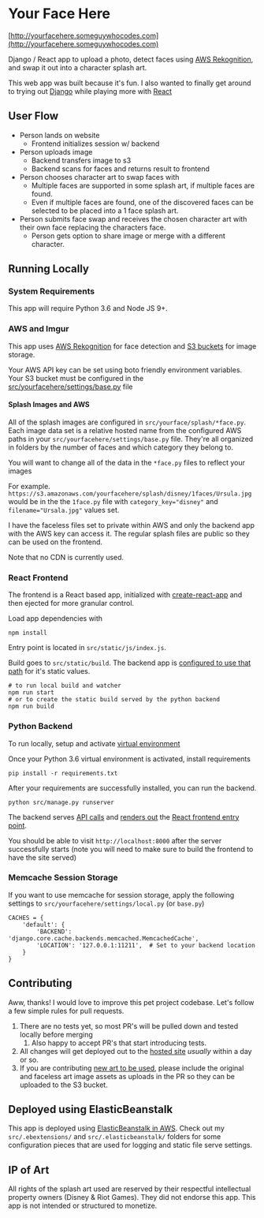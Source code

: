 # Your Face Here 

[http://yourfacehere.someguywhocodes.com](http://yourfacehere.someguywhocodes.com)

Django / React app to upload a photo, detect faces using [AWS Rekognition](https://aws.amazon.com/rekognition/), and swap it out into a character splash art. 

This web app was built because it's fun. I also wanted to finally get around to trying out [Django](https://www.djangoproject.com/) while playing more with [React](https://reactjs.org/)


## User Flow

- Person lands on website
	- Frontend initializes session w/ backend
- Person uploads image
	- Backend transfers image to s3
	- Backend scans for faces and returns result to frontend
- Person chooses character art to swap faces with 
	- Multiple faces are supported in some splash art, if multiple faces are found.
	- Even if multiple faces are found, one of the discovered faces can be selected to be placed into a 1 face splash art. 
- Person submits face swap and receives the chosen character art with their own face replacing the characters face. 
	- Person gets option to share image or merge with a different character.


## Running Locally

### System Requirements

This app will require Python 3.6 and Node JS 9+.


### AWS and Imgur


This app uses [AWS Rekognition](https://aws.amazon.com/rekognition/) for face detection and [S3 buckets](https://aws.amazon.com/s3/) for image storage.

Your AWS API key can be set using boto friendly environment variables. 
Your S3 bucket must be configured in the [src/yourfacehere/settings/base.py](src/yourfacehere/settings/base.py) file 

#### Splash Images and AWS 
All of the splash images are configured in `src/yourface/splash/*face.py`. Each image data set is a relative hosted name from the configured AWS paths in your `src/yourfacehere/settings/base.py` file. They're all organized in folders by the number of faces and which category they belong to.  

You will want to change all of the data in the `*face.py` files to reflect your images

For example.  `https://s3.amazonaws.com/yourfacehere/splash/disney/1faces/Ursula.jpg` would be in the the `1face.py` file with `category_key="disney"` and `filename="Ursala.jpg"` values set. 

I have the faceless files set to private within AWS and only the backend app with the AWS key can access it. The regular splash files are public so they can be used on the frontend. 

Note that no CDN is currently used. 


### React Frontend

The frontend is a React based app, initialized with [create-react-app](https://www.github.com/facebook/create-react-app) and then ejected for more granular control. 

Load app dependencies with 
```
npm install
```

Entry point is located in `src/static/js/index.js`. 

Build goes to `src/static/build`. The backend app is [configured to use that path](src/yourfacehere/settings/base.py#L129) for it's static values.

```
# to run local build and watcher
npm run start
# or to create the static build served by the python backend
npm run build
``` 


### Python Backend


To run locally, setup and activate [virtual environment](https://docs.python.org/3/tutorial/venv.html)

Once your Python 3.6 virtual environment is activated, install requirements
```
pip install -r requirements.txt
```


After your requirements are successfully installed, you can run the backend. 
```
python src/manage.py runserver
```

The backend serves [API calls](src/api/views.py) and [renders out](src/yourfacehere/views.py) the [React frontend entry point](src/static/js/index.js).

You should be able to visit `http://localhost:8000` after the server successfully starts (note you will need to make sure to build the frontend to have the site served)


### Memcache Session Storage

If you want to use memcache for session storage, apply the following settings to `src/yourfacehere/settings/local.py` (or `base.py`) 

```
CACHES = {
    'default': {
        'BACKEND': 'django.core.cache.backends.memcached.MemcachedCache',
        'LOCATION': '127.0.0.1:11211',  # Set to your backend location
    }
}

```



## Contributing 
Aww, thanks! I would love to improve this pet project codebase. Let's follow a few simple rules for pull requests. 

1. There are no tests yet, so most PR's will be pulled down and tested locally before merging
	1. Also happy to accept PR's that start introducing tests.
1. All changes will get deployed out to the [hosted site](http://yourfacehere.someguywhocodes.com) _usually_ within a day or so.
1. If you are contributing [new art to be used](src/yourface/splash/1face.py), please include the original and faceless art image assets as uploads in the PR so they can be uploaded to the S3 bucket. 


## Deployed using ElasticBeanstalk

This app is deployed using [ElasticBeanstalk in AWS](https://docs.aws.amazon.com/elasticbeanstalk/latest/dg/create-deploy-python-django.html).  Check out my `src/.ebextensions/` and `src/.elasticbeanstalk/` folders for some configuration pieces that are used for logging and static file serve settings.  


## IP of Art

All rights of the splash art used are reserved by their respectful intellectual property owners (Disney & Riot Games). They did not endorse this app. This app is not intended or structured to monetize.

